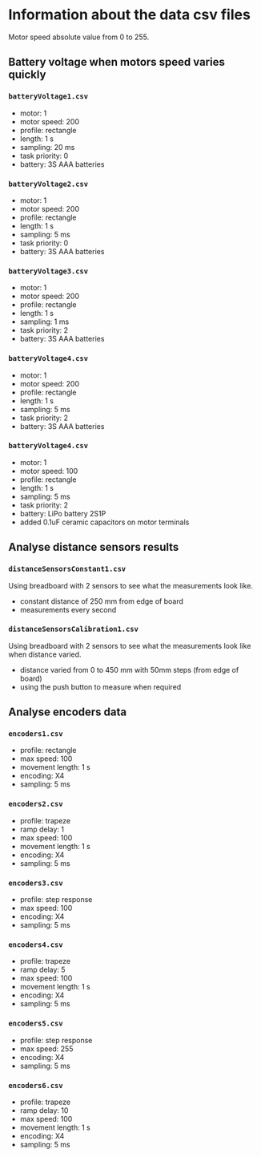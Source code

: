 # Information about the data csv files

Motor speed absolute value from 0 to 255.

## Battery voltage when motors speed varies quickly

### `batteryVoltage1.csv`

- motor: 1
- motor speed: 200
- profile: rectangle
- length: 1 s
- sampling: 20 ms
- task priority: 0
- battery: 3S AAA batteries

### `batteryVoltage2.csv`

- motor: 1
- motor speed: 200
- profile: rectangle
- length: 1 s
- sampling: 5 ms
- task priority: 0
- battery: 3S AAA batteries

### `batteryVoltage3.csv`

- motor: 1
- motor speed: 200
- profile: rectangle
- length: 1 s
- sampling: 1 ms
- task priority: 2
- battery: 3S AAA batteries

### `batteryVoltage4.csv`

- motor: 1
- motor speed: 200
- profile: rectangle
- length: 1 s
- sampling: 5 ms
- task priority: 2
- battery: 3S AAA batteries

### `batteryVoltage4.csv`

- motor: 1
- motor speed: 100
- profile: rectangle
- length: 1 s
- sampling: 5 ms
- task priority: 2
- battery: LiPo battery 2S1P
- added 0.1uF ceramic capacitors on motor terminals

## Analyse distance sensors results

### `distanceSensorsConstant1.csv`

Using breadboard with 2 sensors to see what the measurements look like.

- constant distance of 250 mm from edge of board
- measurements every second

### `distanceSensorsCalibration1.csv`

Using breadboard with 2 sensors to see what the measurements look like when distance varied.

- distance varied from 0 to 450 mm with 50mm steps (from edge of board)
- using the push button to measure when required

## Analyse encoders data

### `encoders1.csv`

- profile: rectangle
- max speed: 100
- movement length: 1 s
- encoding: X4
- sampling: 5 ms

### `encoders2.csv`

- profile: trapeze
- ramp delay: 1
- max speed: 100
- movement length: 1 s
- encoding: X4
- sampling: 5 ms

### `encoders3.csv`

- profile: step response
- max speed: 100
- encoding: X4
- sampling: 5 ms

### `encoders4.csv`

- profile: trapeze
- ramp delay: 5
- max speed: 100
- movement length: 1 s
- encoding: X4
- sampling: 5 ms

### `encoders5.csv`

- profile: step response
- max speed: 255
- encoding: X4
- sampling: 5 ms

### `encoders6.csv`

- profile: trapeze
- ramp delay: 10
- max speed: 100
- movement length: 1 s
- encoding: X4
- sampling: 5 ms
